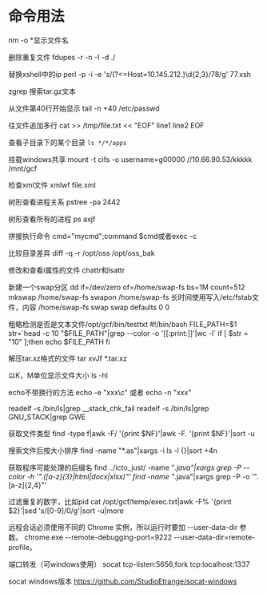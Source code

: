 # 命令用法

nm -o *显示文件名

删除重复文件
fdupes -r -n -I -d ./

替换xshell中的ip
perl -p -i -e 's/(?<=Host=10.145.212.)\d{2,3}/78/g' 77.xsh

zgrep 搜索tar.gz文本

从文件第40行开始显示
tail -n +40 /etc/passwd

往文件追加多行
cat >> /tmp/file.txt << "EOF"
line1
line2
EOF

查看子目录下的某个目录
`ls */*/apps`

挂载windows共享
mount -t cifs -o username=g00000 //10.66.90.53/kkkkk /mnt/gcf 

检查xml文件
xmlwf file.xml 

树形查看进程关系
pstree -pa 2442

树形查看所有的进程
ps axjf

拼接执行命令
cmd="mycmd";command $cmd或者exec -c

比较目录差异
diff -q -r /opt/oss /opt/oss_bak 

修改和查看i属性的文件
chattr和lsattr 

新建一个swap分区
dd if=/dev/zero of=/home/swap-fs bs=1M count=512
mkswap /home/swap-fs
swapon /home/swap-fs
长时间使用写入/etc/fstab文件，内容
/home/swap-fs swap swap defaults 0 0


粗略检测是否是文本文件/opt/gcf/bin/testtxt
#!/bin/bash
FILE_PATH=$1
str=`head -c 10 "$FILE_PATH"|grep --color -o '[[:print:]]'|wc -l`
if [ $str = "10" ];then
  echo $FILE_PATH
fi

解压tar.xz格式的文件
tar xvJf *.tar.xz

以K，M单位显示文件大小
ls -hl

echo不带换行的方法
echo -e "xxx\c"
或者
echo -n "xxx"

readelf -s /bin/ls|grep __stack_chk_fail
readelf -s /bin/ls|grep GNU_STACK|grep GWE

获取文件类型
find -type f|awk -F/ '{print $NF}'|awk -F. '{print $NF}'|sort -u

搜索文件后按大小排序
find -name "*.as"|xargs -i ls -l {}|sort +4n


获取程序可能处理的后缀名
find ../icto_just/ -name "*.java"|xargs grep -P --color -h '"\.([a-z]{3}|html|docx|xlsx)"'
find -name "*.java"|xargs grep -P -o '\"\.[a-z]{2,4}\"'

过滤重复的数字，比如pid
cat /opt/gcf/temp/exec.txt|awk -F% '{print $2}'|sed 's/[0-9]/0/g'|sort -u|more

远程会话必须使用不同的 Chrome 实例，所以运行时要加 --user-data-dir 参数。
chrome.exe --remote-debugging-port=9222 --user-data-dir=remote-profile。

端口转发（可windows使用）
socat tcp-listen:5656,fork tcp:localhost:1337

socat windows版本
https://github.com/StudioEtrange/socat-windows